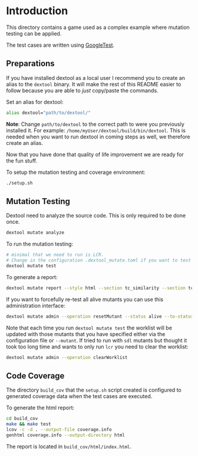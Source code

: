 # Introduction

This directory contains a game used as a complex example where mutation testing
can be applied.

The test cases are written using [GoogleTest](https://github.com/google/googletest).

## Preparations

If you have installed dextool as a local user I recommend you to create an
alias to the `dextool` binary. It will make the rest of this README easier to
follow because you are able to *just* copy/paste the commands.

Set an alias for dextool:
```sh
alias dextool="path/to/dextool/"
```

**Note**: Change `path/to/dextool` to the correct path to were you previously
installed it. For example: `/home/myUser/dextool/build/bin/dextool`. This is
needed when you want to run dextool in coming steps as well, we therefore
create an alias.

Now that you have done that quality of life improvement we are ready for the
fun stuff.

To setup the mutation testing and coverage environment:
```sh
./setup.sh
```

## Mutation Testing

Dextool need to analyze the source code. This is only required to be done once.
```sh
dextool mutate analyze
```

To run the mutation testing:
```sh
# minimal that we need to run is LCR.
# Change in the configuration .dextool_mutate.toml if you want to test more, which you should!
dextool mutate test
```

To generate a report:
```sh
dextool mutate report --style html --section tc_similarity --section tc_min_set --section tc_full_overlap_with_mutation_id --section tc_killed_no_mutants --section tc_full_overlap
```

If you want to forcefully re-test all alive mutants you can use this administration interface:
```sh
dextool mutate admin --operation resetMutant --status alive --to-status unknown
```

Note that each time you run `dextool mutate test` the worklist will be updated
with those mutants that you have specified either via the configuration file or
`--mutant`. If tried to run with `sdl` mutants but thought it took too long
time and wants to only run `lcr` you need to clear the worklist:

```sh
dextool mutate admin --operation clearWorklist
```

## Code Coverage

The directory `build_cov` that the `setup.sh` script created is configured to generated coverage data when the test cases are executed.

To generate the html report:
```sh
cd build_cov
make && make test
lcov -c -d . --output-file coverage.info
genhtml coverage.info --output-directory html
```

The report is located in `build_cov/html/index.html`.
